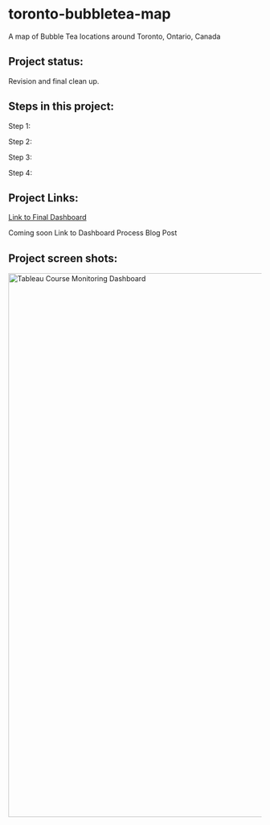 # toronto-bubbletea-map
A map of Bubble Tea locations around Toronto, Ontario, Canada

## Project status:
Revision and final clean up.

## Steps in this project:
Step 1:

Step 2:

Step 3:

Step 4:

## Project Links:
[Link to Final Dashboard]([https://public.tableau.com/views/OnlineCourseMonitoringDashboard/Dashboard1?:language=en-US&:sid=&:display_count=n&:origin=viz_share_link](https://public.tableau.com/app/profile/jaci.banton/viz/TorontoBubbleTea/TorontoBubbleTea))

Coming soon Link to Dashboard Process Blog Post

## Project screen shots:
<img width="1080" alt="Tableau Course Monitoring Dashboard" src="https://github.com/JacBan/OULAD/assets/19371331/e1cf305a-0ac7-43e3-8849-ef16c933f25a">
